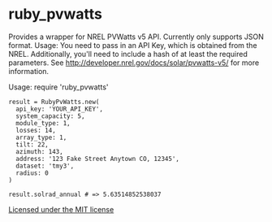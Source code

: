 # ruby_pvwatts

Provides a wrapper for NREL PVWatts v5 API. Currently only supports JSON format.
Usage:
You need to pass in an API Key, which is obtained from the NREL.
Additionally, you'll need to include a hash of at least the required parameters.
See http://developer.nrel.gov/docs/solar/pvwatts-v5/ for more information.

Usage:
    require 'ruby_pvwatts'

    result = RubyPvWatts.new(
      api_key: 'YOUR_API_KEY',
      system_capacity: 5,
      module_type: 1,
      losses: 14,
      array_type: 1,
      tilt: 22,
      azimuth: 143,
      address: '123 Fake Street Anytown CO, 12345',
      dataset: 'tmy3',
      radius: 0
    )

    result.solrad_annual # => 5.63514852538037

[Licensed under the MIT license](http://www.opensource.org/licenses/mit-license.php)